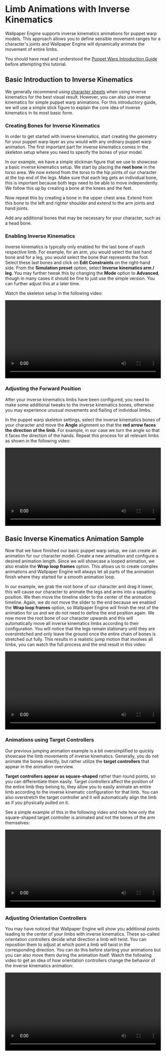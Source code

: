 # Limb Animations with Inverse Kinematics

Wallpaper Engine supports inverse kinematics animations for puppet warp models. This approach allows you to define sensible movement ranges for a character's joints and Wallpaper Engine will dynamically animate the movement of entire limbs.

You should have read and understood the [Puppet Warp Introduction Guide](/wallpaper-engine-docs/scene/puppet-warp/introduction) before attempting this tutorial.

## Basic Introduction to Inverse Kinematics

We generally recommend using [character sheets](/wallpaper-engine-docs/scene/puppet-warp/charactersheet) when using inverse kinematics for the best visual result. However, you can also use inverse kinematics for simple puppet warp animations. For this introductory guide, we will use a simple stick figure to explain the core idea of inverse kinematics in its most basic form.

### Creating Bones for Inverse Kinematics

In order to get started with inverse kinematics, start creating the geometry for your puppet warp layer as you would with any ordinary puppet warp animation. The first important part for inverse kinematics comes in the skeleton setup where you need to specify the bones of your model.

In our example, we have a simple stickman figure that we use to showcase a basic inverse kinematics setup. We start by placing the **root bone** in the torso area. We now extend from the torso to the hip joints of our character at the top end of the legs. Make sure that each leg gets an individual bone, this is important because both legs need to be able to move independently. We follow this up by creating a bone at the knees and the feet.

Now repeat this by creating a bone in the upper chest area. Extend from this bone to the left and righter shoulder and extend to the arm joints and hand joints.

Add any additional bones that may be necessary for your character, such as a head bone.

### Enabling Inverse Kinematics

Inverse kinematics is typically only enabled for the last bone of each respective limb. For example, for an arm, you would select the last hand bone and for a leg, you would select the bone that represents the foot. Select these last bones and click on **Edit Constraints** on the right-hand side. From the **Simulation preset** option, select **Inverse kinematics arm / leg**. You may further tweak this by changing the **Mode** option to **Advanced**, though in many cases it should be fine to just use the simple version. You can further adjust this at a later time.

Watch the skeleton setup in the following video:

<video width="100%" controls loop>
  <source src="/videos/ik_bones.mp4" type="video/mp4">
  Your browser does not support the video tag.
</video>

### Adjusting the Forward Position

After your inverse kinematics limbs have been configured, you need to make some additional tweaks to the inverse kinematics bones, otherwise you may experience unusual movements and flailing of individual limbs.

In the puppet warp skeleton settings, select the inverse kinematics bones of your character and move the **Angle** alignment so that the **red arrow faces the direction of the limb**. For example, in our case we turn the angle so that it faces the direction of the hands. Repeat this process for all relevant limbs as shown in the following video:

<video width="100%" controls loop>
  <source src="/videos/ik_angle.mp4" type="video/mp4">
  Your browser does not support the video tag.
</video>

## Basic Inverse Kinematics Animation Sample

Now that we have finished our basic puppet warp setup, we can create an animation for our character model. Create a new animation and configure a desired animation length. Since we will showcase a looped animation, we also enable the **Wrap loop frames** option. This allows us to create complex animations and Wallpaper Engine will always let all parts of the animation finish where they started for a smooth animation loop.

In our example, we grab the root bone of our character and drag it lower, this will cause our character to animate the legs and arms into a squatting position. We then move the timeline slider to the center of the animation timeline. Again, we do not move the slider to the end because we enabled the **Wrap loop frames** option, so Wallpaper Engine will finish the rest of the animation for us and we do not need to define the end position again. We now move the root bone of our character upwards and this will automatically move all inverse kinematics limbs according to their configuration. You will notice that the legs remain stationary until they are overstretched and only leave the ground once the entire chain of bones is stretched out fully. This results in a realistic jump motion that involves all limbs, you can watch the full process and the end result in this video:

<video width="100%" controls loop>
  <source src="/videos/ik_simple_animation.mp4" type="video/mp4">
  Your browser does not support the video tag.
</video>

### Animations using Target Controllers

Our previous jumping animation example is a bit oversimplified to quickly showcase the limb movements of inverse kinematics. Generally, you do not animate the bones directly, but rather utilize the **target controllers** that appear in the animation overview.

**Target controllers appear as square-shaped** rather than round points, so you can differentiate them easily. Target controllers affect the position of the entire limb they belong to, they allow you to easily animate an entire limb according to the inverse kinematic configuration for that limb. You can also overstretch the target controller and it will automatically align the limb as if you physically pulled on it.

See a simple example of this in the following video and note how only the square-shaped target controller is animated and not the bones of the arm themselves:

<video width="100%" controls loop>
  <source src="/videos/ik_target_controllers.mp4" type="video/mp4">
  Your browser does not support the video tag.
</video>

### Adjusting Orientation Controllers

You may have noticed that Wallpaper Engine will show you additional points leading to the center of your limbs with inverse kinematics. These so-called orientation controllers decide what direction a limb will twist. You can reposition them to adjust at which point a limb will twist in the corresponding direction. You can do this before starting your animations but you can also move them during the animation itself. Watch the following video to get an idea of how orientation controllers change the behavior of the inverse kinematics animation:

<video width="100%" controls loop>
  <source src="/videos/ik_orientation_controller.mp4" type="video/mp4">
  Your browser does not support the video tag.
</video>